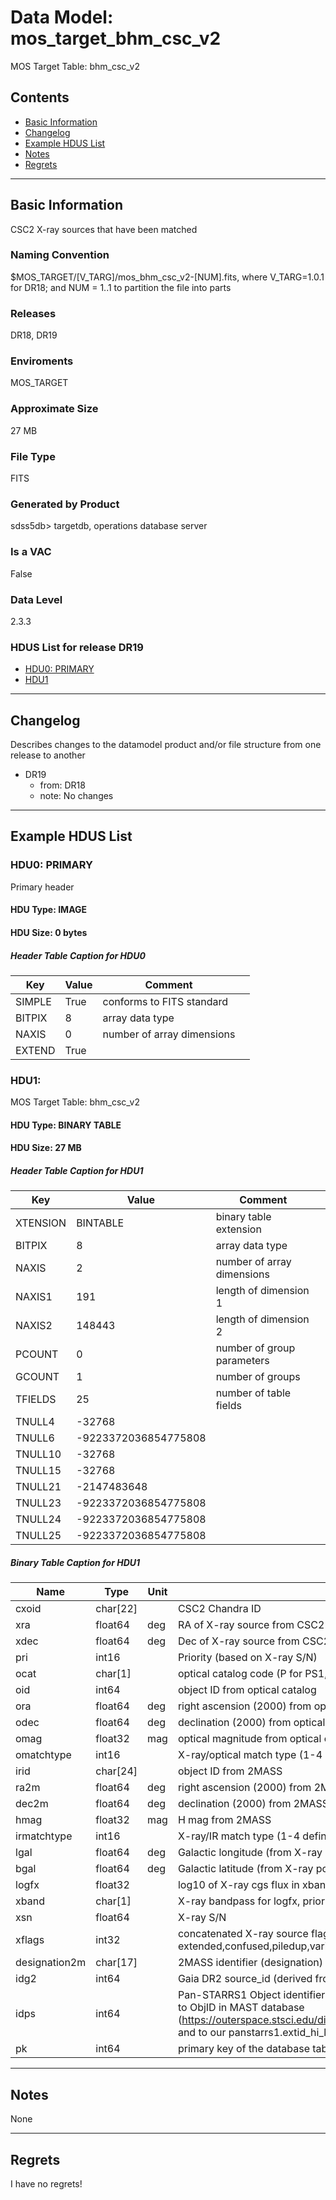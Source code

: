 # Data Model: mos_target_bhm_csc_v2


MOS Target Table: bhm_csc_v2


## Contents
- [Basic Information](#basic-information)
- [Changelog](#changelog)
- [Example HDUS List](#example-hdus-list)
- [Notes](#notes)
- [Regrets](#regrets)
---

## Basic Information
CSC2 X-ray sources that have been matched

### Naming Convention
$MOS_TARGET/[V_TARG]/mos_bhm_csc_v2-[NUM].fits, where V_TARG=1.0.1 for DR18; and NUM = 1..1 to partition the file into parts

### Releases
DR18, DR19

### Enviroments
MOS_TARGET

### Approximate Size
27 MB

### File Type
FITS

### Generated by Product
sdss5db> targetdb, operations database server

### Is a VAC
False

### Data Level
2.3.3

### HDUS List for release DR19
  - [HDU0: PRIMARY](#hdu0-primary)
  - [HDU1](#hdu1)

---

## Changelog
Describes changes to the datamodel product and/or file structure from one release to another
 - DR19
   - from: DR18
   - note: No changes

---
## Example HDUS List

### HDU0: PRIMARY
Primary header

#### HDU Type: IMAGE
#### HDU Size:  0 bytes

##### Header Table Caption for HDU0
Key | Value | Comment | |
| --- | --- | --- | --- |
| SIMPLE | True | conforms to FITS standard |
| BITPIX | 8 | array data type |
| NAXIS | 0 | number of array dimensions |
| EXTEND | True |  |



### HDU1: 
MOS Target Table: bhm_csc_v2

#### HDU Type: BINARY TABLE
#### HDU Size:  27 MB

##### Header Table Caption for HDU1
Key | Value | Comment | |
| --- | --- | --- | --- |
| XTENSION | BINTABLE | binary table extension |
| BITPIX | 8 | array data type |
| NAXIS | 2 | number of array dimensions |
| NAXIS1 | 191 | length of dimension 1 |
| NAXIS2 | 148443 | length of dimension 2 |
| PCOUNT | 0 | number of group parameters |
| GCOUNT | 1 | number of groups |
| TFIELDS | 25 | number of table fields |
| TNULL4 | -32768 |  |
| TNULL6 | -9223372036854775808 |  |
| TNULL10 | -32768 |  |
| TNULL15 | -32768 |  |
| TNULL21 | -2147483648 |  |
| TNULL23 | -9223372036854775808 |  |
| TNULL24 | -9223372036854775808 |  |
| TNULL25 | -9223372036854775808 |  |

##### Binary Table Caption for HDU1
Name | Type | Unit | Description |
| --- | --- | --- | --- |
 | cxoid | char[22] |  | CSC2 Chandra ID |
 | xra | float64 | deg | RA of X-ray source from CSC2 |
 | xdec | float64 | deg | Dec of X-ray source from CSC2 |
 | pri | int16 |  | Priority (based on X-ray S/N) |
 | ocat | char[1] |  | optical catalog code (P for PS1, G for Gaia) |
 | oid | int64 |  | object ID from optical catalog |
 | ora | float64 | deg | right ascension (2000) from optical catalog |
 | odec | float64 | deg | declination (2000) from optical catalog |
 | omag | float32 | mag | optical magnitude from optical catalog |
 | omatchtype | int16 |  | X-ray/optical match type (1-4 definite/likely/multiple opt, multiple X) |
 | irid | char[24] |  | object ID from 2MASS |
 | ra2m | float64 | deg | right ascension (2000) from 2MASS |
 | dec2m | float64 | deg | declination (2000) from 2MASS |
 | hmag | float32 | mag | H mag from 2MASS |
 | irmatchtype | int16 |  | X-ray/IR match type (1-4 definite/likely/multiple opt, multiple X) |
 | lgal | float64 | deg | Galactic longitude (from X-ray position) |
 | bgal | float64 | deg | Galactic latitude (from X-ray position) |
 | logfx | float32 |  | log10 of X-ray cgs flux in xband |
 | xband | char[1] |  | X-ray bandpass for logfx, priority b,m,s,h,w |
 | xsn | float64 |  | X-ray S/N |
 | xflags | int32 |  | concatenated X-ray source flags: extended,confused,piledup,variable,streak,saturated |
 | designation2m | char[17] |  | 2MASS identifier (designation) derived from irid |
 | idg2 | int64 |  | Gaia DR2 source_id (derived from ocat, oid) |
 | idps | int64 |  | Pan-STARRS1 Object identifier (derived here from ocat+oid) - equivalent to ObjID in MAST database (https://outerspace.stsci.edu/display/PANSTARRS/PS1+Object+Identifiers), and to our panstarrs1.extid_hi_lo |
 | pk | int64 |  | primary key of the database table |



---
## Notes
None

---
## Regrets
I have no regrets!
